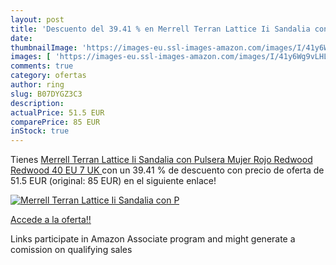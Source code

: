 ```yaml
---
layout: post
title: 'Descuento del 39.41 % en Merrell Terran Lattice Ii Sandalia con P'
date: 
thumbnailImage: 'https://images-eu.ssl-images-amazon.com/images/I/41y6Wg9vLHL._SL200_.jpg'
images: [ 'https://images-eu.ssl-images-amazon.com/images/I/41y6Wg9vLHL._SL200_.jpg' ]
comments: true
category: ofertas
author: ring
slug: B07DYGZ3C3
description:
actualPrice: 51.5 EUR
comparePrice: 85 EUR
inStock: true
---
```


Tienes [Merrell Terran Lattice Ii Sandalia con Pulsera Mujer  Rojo  Redwood Redwood   40 EU  7 UK ](https://www.amazon.es/dp/B07DYGZ3C3/?tag=tolees-21) con un 39.41 % de descuento con precio de oferta de 51.5 EUR (original: 85 EUR) en el siguiente enlace!

[![Merrell Terran Lattice Ii Sandalia con P](https://images-eu.ssl-images-amazon.com/images/I/41y6Wg9vLHL._SL200_.jpg)](https://www.amazon.es/dp/B07DYGZ3C3/?tag=tolees-21)

[Accede a la oferta!!](https://www.amazon.es/dp/B07DYGZ3C3/?tag=tolees-21)

Links participate in Amazon Associate program and might generate a comission on qualifying sales


